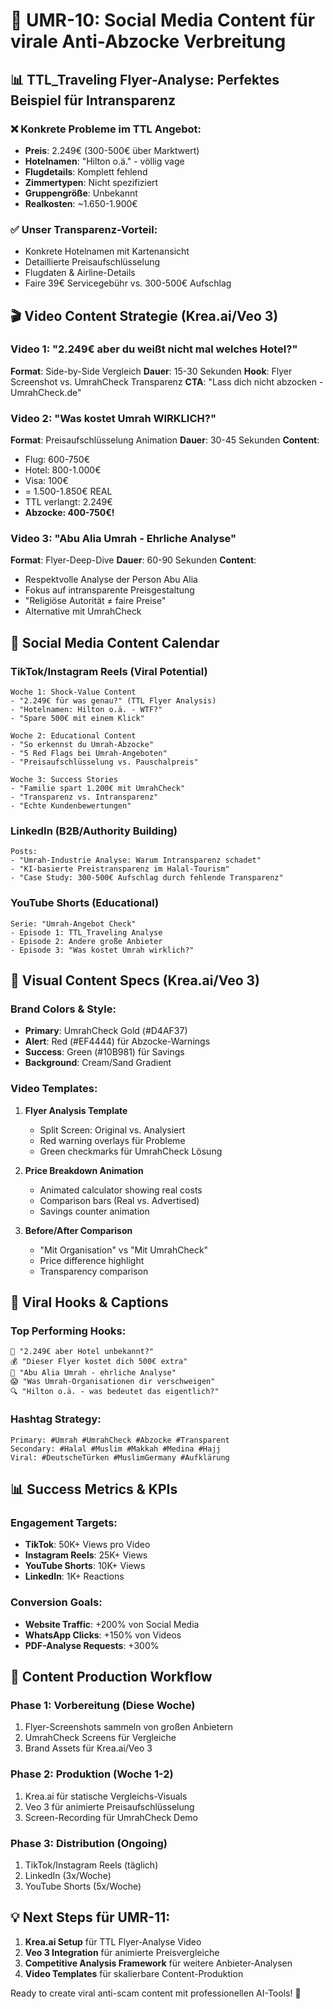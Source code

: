 # 🚨 UMR-10: Social Media Content für virale Anti-Abzocke Verbreitung

## 📊 TTL_Traveling Flyer-Analyse: Perfektes Beispiel für Intransparenz

### ❌ Konkrete Probleme im TTL Angebot:
- **Preis**: 2.249€ (300-500€ über Marktwert)
- **Hotelnamen**: "Hilton o.ä." - völlig vage
- **Flugdetails**: Komplett fehlend
- **Zimmertypen**: Nicht spezifiziert
- **Gruppengröße**: Unbekannt
- **Realkosten**: ~1.650-1.900€

### ✅ Unser Transparenz-Vorteil:
- Konkrete Hotelnamen mit Kartenansicht
- Detaillierte Preisaufschlüsselung 
- Flugdaten & Airline-Details
- Faire 39€ Servicegebühr vs. 300-500€ Aufschlag

## 🎬 Video Content Strategie (Krea.ai/Veo 3)

### Video 1: "2.249€ aber du weißt nicht mal welches Hotel?"
**Format**: Side-by-Side Vergleich
**Dauer**: 15-30 Sekunden
**Hook**: Flyer Screenshot vs. UmrahCheck Transparenz
**CTA**: "Lass dich nicht abzocken - UmrahCheck.de"

### Video 2: "Was kostet Umrah WIRKLICH?"
**Format**: Preisaufschlüsselung Animation
**Dauer**: 30-45 Sekunden
**Content**: 
- Flug: 600-750€
- Hotel: 800-1.000€
- Visa: 100€
- = 1.500-1.850€ REAL
- TTL verlangt: 2.249€
- **Abzocke: 400-750€!**

### Video 3: "Abu Alia Umrah - Ehrliche Analyse"
**Format**: Flyer-Deep-Dive
**Dauer**: 60-90 Sekunden
**Content**:
- Respektvolle Analyse der Person Abu Alia
- Fokus auf intransparente Preisgestaltung
- "Religiöse Autorität ≠ faire Preise"
- Alternative mit UmrahCheck

## 📱 Social Media Content Calendar

### TikTok/Instagram Reels (Viral Potential)
```
Woche 1: Shock-Value Content
- "2.249€ für was genau?" (TTL Flyer Analysis)
- "Hotelnamen: Hilton o.ä. - WTF?" 
- "Spare 500€ mit einem Klick"

Woche 2: Educational Content  
- "So erkennst du Umrah-Abzocke"
- "5 Red Flags bei Umrah-Angeboten"
- "Preisaufschlüsselung vs. Pauschalpreis"

Woche 3: Success Stories
- "Familie spart 1.200€ mit UmrahCheck"
- "Transparenz vs. Intransparenz"  
- "Echte Kundenbewertungen"
```

### LinkedIn (B2B/Authority Building)
```
Posts:
- "Umrah-Industrie Analyse: Warum Intransparenz schadet"
- "KI-basierte Preistransparenz im Halal-Tourism"
- "Case Study: 300-500€ Aufschlag durch fehlende Transparenz"
```

### YouTube Shorts (Educational)
```
Serie: "Umrah-Angebot Check"
- Episode 1: TTL_Traveling Analyse
- Episode 2: Andere große Anbieter
- Episode 3: "Was kostet Umrah wirklich?"
```

## 🎨 Visual Content Specs (Krea.ai/Veo 3)

### Brand Colors & Style:
- **Primary**: UmrahCheck Gold (#D4AF37)
- **Alert**: Red (#EF4444) für Abzocke-Warnings
- **Success**: Green (#10B981) für Savings
- **Background**: Cream/Sand Gradient

### Video Templates:
1. **Flyer Analysis Template**
   - Split Screen: Original vs. Analysiert
   - Red warning overlays für Probleme
   - Green checkmarks für UmrahCheck Lösung

2. **Price Breakdown Animation**
   - Animated calculator showing real costs
   - Comparison bars (Real vs. Advertised)
   - Savings counter animation

3. **Before/After Comparison**  
   - "Mit Organisation" vs "Mit UmrahCheck"
   - Price difference highlight
   - Transparency comparison

## 🚀 Viral Hooks & Captions

### Top Performing Hooks:
```
🚨 "2.249€ aber Hotel unbekannt?"
💰 "Dieser Flyer kostet dich 500€ extra"
🤔 "Abu Alia Umrah - ehrliche Analyse"
😱 "Was Umrah-Organisationen dir verschweigen"
🔍 "Hilton o.ä. - was bedeutet das eigentlich?"
```

### Hashtag Strategy:
```
Primary: #Umrah #UmrahCheck #Abzocke #Transparent
Secondary: #Halal #Muslim #Makkah #Medina #Hajj
Viral: #DeutscheTürken #MuslimGermany #Aufklärung
```

## 📊 Success Metrics & KPIs

### Engagement Targets:
- **TikTok**: 50K+ Views pro Video
- **Instagram Reels**: 25K+ Views
- **YouTube Shorts**: 10K+ Views
- **LinkedIn**: 1K+ Reactions

### Conversion Goals:
- **Website Traffic**: +200% von Social Media
- **WhatsApp Clicks**: +150% von Videos
- **PDF-Analyse Requests**: +300%

## 🎯 Content Production Workflow

### Phase 1: Vorbereitung (Diese Woche)
1. Flyer-Screenshots sammeln von großen Anbietern
2. UmrahCheck Screens für Vergleiche
3. Brand Assets für Krea.ai/Veo 3

### Phase 2: Produktion (Woche 1-2)  
1. Krea.ai für statische Vergleichs-Visuals
2. Veo 3 für animierte Preisaufschlüsselung
3. Screen-Recording für UmrahCheck Demo

### Phase 3: Distribution (Ongoing)
1. TikTok/Instagram Reels (täglich)
2. LinkedIn (3x/Woche)
3. YouTube Shorts (5x/Woche)

## 💡 Next Steps für UMR-11:

1. **Krea.ai Setup** für TTL Flyer-Analyse Video
2. **Veo 3 Integration** für animierte Preisvergleiche  
3. **Competitive Analysis Framework** für weitere Anbieter-Analysen
4. **Video Templates** für skalierbare Content-Produktion

Ready to create viral anti-scam content mit professionellen AI-Tools! 🚀